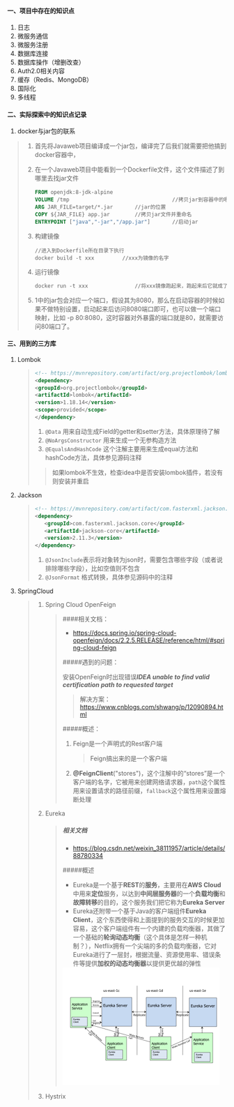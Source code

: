 #### 一、项目中存在的知识点

1. 日志
2. 微服务通信
3. 微服务注册
4. 数据库连接
5. 数据库操作（增删改查）
6. Auth2.0相关内容
7. 缓存（Redis、MongoDB）
8. 国际化
9. 多线程



#### 二、实际探索中的知识点记录

1. docker与jar包的联系

  >  1. 首先将Javaweb项目编译成一个jar包，编译完了后我们就需要把他搞到docker容器中，
  > 
  >  2. 在一个Javaweb项目中能看到一个Dockerfile文件，这个文件描述了到哪里去找jar文件
  > 
  >     ```dockerfile
  >     FROM openjdk:8-jdk-alpine
  >     VOLUME /tmp									//拷贝jar到容器中的哪个目录下去
  >     ARG JAR_FILE=target/*.jar		//jar的位置
  >     COPY ${JAR_FILE} app.jar		//拷贝jar文件并重命名
  >     ENTRYPOINT ["java","-jar","/app.jar"]		//启动jar
  >     ```
  > 
  >  3. 构建镜像
  > 
  >     ```
  >     //进入到Dockerfile所在目录下执行
  >     docker build -t xxx			//xxx为镜像的名字
  >     ```
  > 
  >  4. 运行镜像
  > 
  >     ```dockerfile
  >     docker run -t xxx				//将xxx镜像跑起来，跑起来后它就成了容器
  >     ```
  > 
  >  5. 1中的jar包会对应一个端口，假设其为8080，那么在启动容器的时候如果不做特别设置，启动起来后访问8080端口即可，也可以做一个端口映射，比如 -p 80:8080，这时容器对外暴露的端口就是80，就需要访问80端口了。

#### 三、用到的三方库

1. Lombok

   > ```xml
   > <!-- https://mvnrepository.com/artifact/org.projectlombok/lombok -->
   > <dependency>
   > <groupId>org.projectlombok</groupId>
   > <artifactId>lombok</artifactId>
   > <version>1.18.14</version>
   > <scope>provided</scope>
   > </dependency>
   > ```
   >
   > 1. `@Data` 用来自动生成Field的getter和setter方法，具体原理待了解
   > 2. `@NoArgsConstructor` 用来生成一个无参构造方法
   > 3. `@EqualsAndHashCode` 这个注解主要用来生成equal方法和hashCode方法，具体参见源码注释
   >
   > > 如果lombok不生效，检查idea中是否安装lombok插件，若没有则安装并重启

2. Jackson

   >```xml
   ><!-- https://mvnrepository.com/artifact/com.fasterxml.jackson.core/jackson-core -->
   ><dependency>
   >    <groupId>com.fasterxml.jackson.core</groupId>
   >    <artifactId>jackson-core</artifactId>
   >    <version>2.11.3</version>
   ></dependency>
   >```
   >
   >1. `@JsonInclude`表示将对象转为json时，需要包含哪些字段（或者说排除哪些字段），比如空值则不包含
   >2. `@JsonFormat` 格式转换，具体参见源码中的注释
   
3. SpringCloud

   > 1. Spring Cloud OpenFeign
   >
   >    > ####相关文档：
   >    >
   >    > * https://docs.spring.io/spring-cloud-openfeign/docs/2.2.5.RELEASE/reference/html/#spring-cloud-feign
   >    >
   >    > #####遇到的问题：
   >    >
   >    > 安装OpenFeign时出现错误***IDEA unable to find valid certification path to requested target***
   >    >
   >    > > 解决方案：https://www.cnblogs.com/shwang/p/12090894.html
   >    >
   >    > #####概述：
   >    >
   >    > 1. Feign是一个声明式的Rest客户端
   >    >
   >    >    > Feign搞出来的是一个客户端
   >    >
   >    > 2. **@FeignClient**("stores")，这个注解中的“stores”是一个客户端的名字，它被用来创建网络请求器，`path`这个属性用来设置请求的路径前缀，`fallback`这个属性用来设置熔断处理
   >
   > 2. Eureka
   >
   >    > ##### 相关文档
   >    >
   >    > * https://blog.csdn.net/weixin_38111957/article/details/88780334
   >    >
   >    > #####概述
   >    >
   >    > * Eureka是一个基于**REST**的**服务**，主要用在**AWS Cloud**中用来**定位**服务，以达到**中间层服务器**的一个**负载均衡**和**故障转移**的目的，这个服务我们把它称为**Eureka Server**
   >    > * Eureka还附带一个基于Java的客户端组件**Eureka Client**，这个东西使得和上面提到的服务交互的时候更加容易，这个客户端组件有一个内建的负载均衡器，其做了一个基础的**轮询动态均衡**（这个具体是怎样一种机制？），Netflix拥有一个尖端的多的负载均衡器，它对Eureka进行了一层封，根据流量、资源使用率、错误条件等提供**加权的动态均衡器**以提供更优越的弹性
   >    >
   >    > <img src="../../images/eureka_architecture.png" style="zoom:50%;" />
   >    
   > 3. Hystrix

